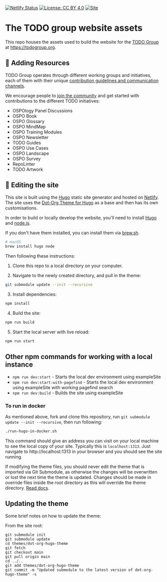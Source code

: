 [![Netlify Status](https://api.netlify.com/api/v1/badges/2fe3c42f-494a-4377-9088-8a2d4aad9556/deploy-status)](https://app.netlify.com/sites/todogroup/deploys)
[![License: CC BY 4.0](https://img.shields.io/badge/License-CC_BY_4.0-lightgrey.svg)](https://creativecommons.org/licenses/by/4.0/)
[![Site](https://img.shields.io/badge/Static%20site-HUGO-%23FF00FF)](https://gohugo.io/)

# The TODO group website assets

This repo houses the assets used to build the website for the [TODO Group](https://todogroup.org/) at https://todogroup.org.

## 📝 Adding Resources

TODO Group operates through different working groups and initiatives, each of them with their unique [contribution guidelines and communication channels](https://todogroup.org/community/meetings/).

We encourage people to [join the community](https://todogroup.org/community/get-started/) and get started with contributions to the different TODO initiatives:

* OSPOlogy Panel Discussions
* OSPO Book
* OSPO Glossary
* OSPO MindMap
* OSPO Training Modules
* OSPO Newsletter
* TODO Guides
* OSPO Use Cases
* OSPO Landscape
* OSPO Survey
* RepoLinter
* TODO Artwork


## 🧩 Editing the site

This site is built using the [Hugo](https://gohugo.io) static site generator and hosted on [Netlify](https://netlify.com). The site uses the [Dot-Org Theme for Hugo](https://github.com/cncf/dot-org-hugo-theme) as a base and then has its own customisations.

 In order to build or locally develop the website, you'll need to install [Hugo](https://gohugo.io) and [node.js](https://nodejs.org/en).

 If you don't have them installed, you can install them via [brew.sh](https://brew.sh).

```bash
# macOS
brew install hugo node
```

Then following these instructions:

1. Clone this repo to a local directory on your computer.

2. Navigate to the newly created directory, and pull in the theme:

```bash
git submodule update --init --recursive
```

3. Install dependencies:

```bash
npm install
```

4. Build the site:

```bash
npm run build
```

5. Start the local server with live reload:

```bash
npm run start
```

## Other npm commands for working with a local instance

- `npm run dev:start` - Starts the local dev environment using exampleSite
- `npm run dev:start:with-pagefind` - Starts the local dev environment using exampleSite with working pagefind search
- `npm run dev:build` - Builds the site using exampleSite

### To run in docker

As mentioned above, fork and clone this repository, run `git submodule update --init --recursive`, then run following:

```bash
./run-hugo-in-docker.sh
```

This command should give an address you can visit on your local machine to see the local copy of your site. Typically this is `localhost:1313`. Just navigate to http://localhost:1313 in your browser and you should see the site running.

If modifying the theme files, you should never edit the theme that is imported via Git Submodule, as otherwise the changes will be overwritten or lost the next time the theme is updated. Changes should be made in override files inside the root directory as this will override the theme directory. [Read docs](https://gohugo.io/getting-started/directory-structure/).

## Updating the theme

Some brief notes on how to update the theme:

From the site root:

```
git submodule init
git submodule update
cd themes/dot-org-hugo-theme
git fetch
git checkout main
git pull origin main
cd ../..
git add themes/dot-org-hugo-theme
git commit -m "Updated submodule to the latest version of dot-org-hugo-theme" -s
```
